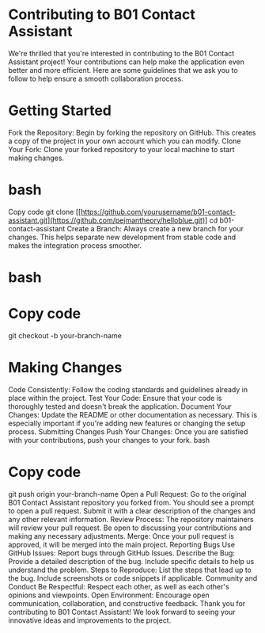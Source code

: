 # Contributing to B01 Contact Assistant
We're thrilled that you're interested in contributing to the B01 Contact Assistant project! Your contributions can help make the application even better and more efficient. Here are some guidelines that we ask you to follow to help ensure a smooth collaboration process.

# Getting Started
Fork the Repository: Begin by forking the repository on GitHub. This creates a copy of the project in your own account which you can modify.
Clone Your Fork: Clone your forked repository to your local machine to start making changes.
# bash
Copy code
git clone [[https://github.com/yourusername/b01-contact-assistant.git](https://github.com/pejmantheory/helloblue.git)]
cd b01-contact-assistant
Create a Branch: Always create a new branch for your changes. This helps separate new development from stable code and makes the integration process smoother.
# bash
# Copy code
git checkout -b your-branch-name
# Making Changes
Code Consistently: Follow the coding standards and guidelines already in place within the project.
Test Your Code: Ensure that your code is thoroughly tested and doesn't break the application.
Document Your Changes: Update the README or other documentation as necessary. This is especially important if you're adding new features or changing the setup process.
Submitting Changes
Push Your Changes: Once you are satisfied with your contributions, push your changes to your fork.
bash
# Copy code
git push origin your-branch-name
Open a Pull Request: Go to the original B01 Contact Assistant repository you forked from. You should see a prompt to open a pull request. Submit it with a clear description of the changes and any other relevant information.
Review Process: The repository maintainers will review your pull request. Be open to discussing your contributions and making any necessary adjustments.
Merge: Once your pull request is approved, it will be merged into the main project.
Reporting Bugs
Use GitHub Issues: Report bugs through GitHub Issues.
Describe the Bug: Provide a detailed description of the bug. Include specific details to help us understand the problem.
Steps to Reproduce: List the steps that lead up to the bug. Include screenshots or code snippets if applicable.
Community and Conduct
Be Respectful: Respect each other, as well as each other's opinions and viewpoints.
Open Environment: Encourage open communication, collaboration, and constructive feedback.
Thank you for contributing to B01 Contact Assistant! We look forward to seeing your innovative ideas and improvements to the project.
